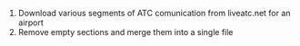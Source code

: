 1. Download various segments of ATC comunication from liveatc.net for an airport
2. Remove empty sections and merge them into a single file
